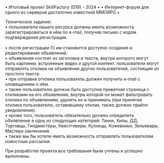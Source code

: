• Итоговый проект SkillFactory (D19) - 2024 •
• Интернет-форум для одного из серверов достаточно известной MMORPG •

Техническое задание: 
<br/>  • пользователи нашего ресурса должны иметь возможность зарегистрироваться в нём по e-mail, получив письмо с кодом подтверждения регистрации.  
<br/> • после регистрации (!) им становится доступно создание и редактирование объявлений.
<br/>  • объявления состоят из заголовка и текста, внутри которого могут быть картинки, встроенные видео и другой контент. пользователи могут отправлять отклики на объявления других пользователей, состоящие из простого текста.
<br/>  • при отправке отклика пользователь должен получить e-mail с оповещением о нём.
<br/>  • также пользователю должна быть доступна приватная страница с откликами на его объявления, внутри которой он может фильтровать отклики по объявлениям, удалять их и принимать (при принятии отклика пользователю, оставившему отклик, также должно прийти уведомление).
<br/>  • кроме того, пользователь обязательно должен определить объявление в одну из следующих категорий: Танки, Хилы, ДД, Торговцы, Гилдмастеры, Квестгиверы, Кузнецы, Кожевники, Зельевары, Мастера заклинаний.
<br/>  • также мы бы хотели иметь возможность отправлять пользователям новостные рассылки.

При разработке проекта все требования были учтены и успешно выполнены.

